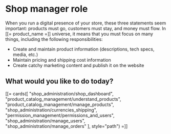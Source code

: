# Shop manager role

When you run a digital presence of your store, these three statements seem important: 
products must go, customers must stay, and money must flow. 
In [[= product_name =]] universe, it means that you must focus on many things, 
including the following responsibilities:

- Create and maintain product information (descriptions, tech specs, media, etc.)
- Maintain pricing and shipping cost information
- Create catchy marketing content and publish it on the website

## What would you like to do today?

[[= cards([
    "shop_administration/shop_dashboard",
    "product_catalog_management/understand_products",
    "product_catalog_management/manage_products",
    "shop_administration/currencies_shipping",
    "permission_management/permissions_and_users",
    "shop_administration/manage_users",
    "shop_administration/manage_orders"
], style="path") =]]
